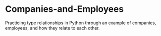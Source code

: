 # Companies-and-Employees
Practicing type relationships in Python through an example of companies, employees, and how they relate to each other.
